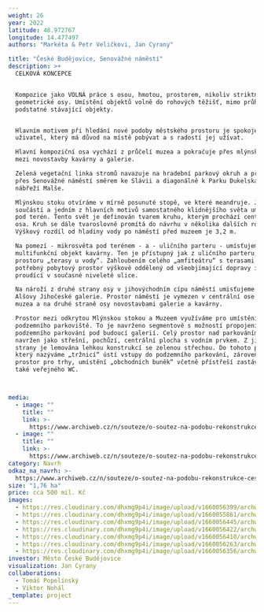 ```yaml
---
weight: 26
year: 2022
latitude: 48.972767
longitude: 14.477497
authors: "Markéta & Petr Veličkovi, Jan Cyrany"

title: "České Budějovice, Senovážné náměstí"
description: >+
  CELKOVÁ KONCEPCE


  Kompozice jako VOLNÁ práce s osou, hmotou, prostorem, nikoliv striktní dle
  geometrické osy. Umístění objektů volně do rohových těžišť, mimo průhledy na
  podstatné stávající objekty.


  Hlavním motivem při hledání nové podoby městského prostoru je spokojený
  uživatel, který má důvod na místě pobývat a s radostí jej užívat.  

  Hlavní kompoziční osa vychází z průčelí muzea a pokračuje přes mlýnskou stoku
  mezi novostavby kavárny a galerie.

  Zelená vegetační linka stromů navazuje na hradební parkový okruh a přechází
  přes Senovážné náměstí směrem ke Slávii a diagonálně k Parku Dukelská a
  nábřeží Malše.

  Mlýnskou stoku otvíráme v mírně posunuté stopě, ve které meandruje. Je
  součástí a jedním z hlavních motivů samostatného klidnějšího světa umístěného
  pod terén. Tento svět je definován tvarem kruhu, kterým prochází centrální
  osa. Kruh se dále tvaroslovně promítá do návrhu v několika dalších rovinách.
  Výškový rozdíl od hladiny vody po náměstí před muzeem je 3,2 m.

  Na pomezí - mikrosvěta pod terénem - a - uličního parteru - umísťujeme
  multifunkční objekt kavárny. Ten je přístupný jak z uličního parteru, tak z
  prostoru „terasy u vody“. Zahloubením celého „amfiteátru“ s terasami získáváme
  potřebný pobytový prostor výškově oddělený od všeobjímající dopravy intenzivně
  proudící v současné niveletě ulice.

  Na nároží z druhé strany osy v jihovýchodním cípu náměstí umisťujeme hmotu
  Alšovy Jihočeské galerie. Prostor náměstí je vymezen v centrální ose budovou
  muzea a na druhé straně osy novostavbami galerie a kavárny.

  Prostor mezi odkrytou Mlýnskou stokou a Muzeem využíváme pro umístění
  podzemního parkoviště. To je navrženo segmentově s možností propojení
  podzemního parkování pod budoucí galerií. Celý prostor nad parkováním je
  navržen jako střešní, pochůzí, centrální plocha s vodním prvkem. Z jižní
  strany je lemována lehkou konstrukcí se zelenou střechou. Do tohoto prostoru,
  který nazýváme „tržnicí“ ústí vstupy do podzemního parkování, zároveň je zde
  prostor pro trhy, umístění „obchodních buněk“ včetně přístřeší zastávky MHD a
  také veřejného WC.



media:
  - image: ""
    title: ""
    link: >-
      https://www.archiweb.cz/n/souteze/o-soutez-na-podobu-rekonstrukce-ceskobudejovickeho-namesti-ma-zajem-30-atelieru
  - image: ""
    title: ""
    link: >-
      https://www.archiweb.cz/n/souteze/o-soutez-na-podobu-rekonstrukce-ceskobudejovickeho-namesti-ma-zajem-30-atelieru
category: Navrh
odkaz_na_navrh: >-
  https://www.archiweb.cz/n/souteze/o-soutez-na-podobu-rekonstrukce-ceskobudejovickeho-namesti-ma-zajem-30-atelieru
size: "1,76 ha"
price: cca 500 mil. Kč
images:
  - https://res.cloudinary.com/dhxmg9p4i/image/upload/v1660056399/archweb/ml%C3%BDnsk%C3%A1_stoka_ehtzsy.jpg
  - https://res.cloudinary.com/dhxmg9p4i/image/upload/v1660055861/archweb/nadhled_glvy9i.jpg
  - https://res.cloudinary.com/dhxmg9p4i/image/upload/v1660056445/archweb/terasy_el8i8h.jpg
  - https://res.cloudinary.com/dhxmg9p4i/image/upload/v1660056422/archweb/pohled_k_muzeu_n5afyb.jpg
  - https://res.cloudinary.com/dhxmg9p4i/image/upload/v1660056410/archweb/p%C5%99ed_muzeem_gzkfz1.jpg
  - https://res.cloudinary.com/dhxmg9p4i/image/upload/v1660056263/archweb/Panel1z_zyzkpu.jpg
  - https://res.cloudinary.com/dhxmg9p4i/image/upload/v1660056356/archweb/Panel2z_eyj7gw.jpg
investor: Město České Budějovice
visualization: Jan Cyrany
collaborations:
  - Tomáš Popelínský
  - Viktor Nohál
_template: project
---
```

